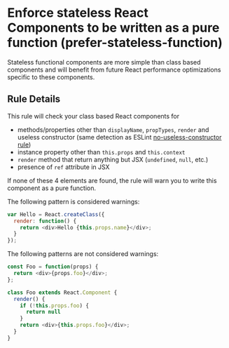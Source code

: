 # Enforce stateless React Components to be written as a pure function (prefer-stateless-function)

Stateless functional components are more simple than class based components and will benefit from future React performance optimizations specific to these components.

## Rule Details

This rule will check your class based React components for

* methods/properties other than `displayName`, `propTypes`, `render` and useless constructor (same detection as ESLint [no-useless-constructor rule](http://eslint.org/docs/rules/no-useless-constructor))
* instance property other than `this.props` and `this.context`
* `render` method that return anything but JSX (`undefined`, `null`, etc.)
* presence of `ref` attribute in JSX

If none of these 4 elements are found, the rule will warn you to write this component as a pure function.

The following pattern is considered warnings:

```js
var Hello = React.createClass({
  render: function() {
    return <div>Hello {this.props.name}</div>;
  }
});
```

The following patterns are not considered warnings:

```js
const Foo = function(props) {
  return <div>{props.foo}</div>;
};
```

```js
class Foo extends React.Component {
  render() {
    if (!this.props.foo) {
      return null
    }
    return <div>{this.props.foo}</div>;
  }
}
```
